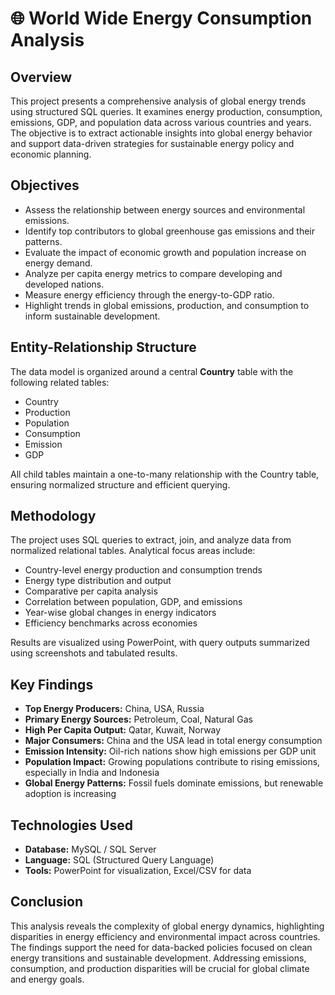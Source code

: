 
  <h1>🌐 World Wide Energy Consumption Analysis</h1>

  <h2>Overview</h2>
  <p>
    This project presents a comprehensive analysis of global energy trends using structured SQL queries. It examines energy production, consumption, emissions, GDP, and population data across various countries and years. The objective is to extract actionable insights into global energy behavior and support data-driven strategies for sustainable energy policy and economic planning.
  </p>

  <h2>Objectives</h2>
  <ul>
    <li>Assess the relationship between energy sources and environmental emissions.</li>
    <li>Identify top contributors to global greenhouse gas emissions and their patterns.</li>
    <li>Evaluate the impact of economic growth and population increase on energy demand.</li>
    <li>Analyze per capita energy metrics to compare developing and developed nations.</li>
    <li>Measure energy efficiency through the energy-to-GDP ratio.</li>
    <li>Highlight trends in global emissions, production, and consumption to inform sustainable development.</li>
  </ul>

  <h2>Entity-Relationship Structure</h2>
  <p>The data model is organized around a central <strong>Country</strong> table with the following related tables:</p>
  <ul>
    <li>Country</li>
    <li>Production</li>
     <li>Population</li>
    <li>Consumption</li>
    <li>Emission</li>
    <li>GDP</li>
  </ul>
  <p>All child tables maintain a one-to-many relationship with the Country table, ensuring normalized structure and efficient querying.</p>

  <h2>Methodology</h2>
  <p>The project uses SQL queries to extract, join, and analyze data from normalized relational tables. Analytical focus areas include:</p>
  <ul>
    <li>Country-level energy production and consumption trends</li>
    <li>Energy type distribution and output</li>
    <li>Comparative per capita analysis</li>
    <li>Correlation between population, GDP, and emissions</li>
    <li>Year-wise global changes in energy indicators</li>
    <li>Efficiency benchmarks across economies</li>
  </ul>
  <p>Results are visualized using PowerPoint, with query outputs summarized using screenshots and tabulated results.</p>

  <h2>Key Findings</h2>
  <div class="highlight">
    <ul>
      <li><strong>Top Energy Producers:</strong> China, USA, Russia</li>
      <li><strong>Primary Energy Sources:</strong> Petroleum, Coal, Natural Gas</li>
      <li><strong>High Per Capita Output:</strong> Qatar, Kuwait, Norway</li>
      <li><strong>Major Consumers:</strong> China and the USA lead in total energy consumption</li>
      <li><strong>Emission Intensity:</strong> Oil-rich nations show high emissions per GDP unit</li>
      <li><strong>Population Impact:</strong> Growing populations contribute to rising emissions, especially in India and Indonesia</li>
      <li><strong>Global Energy Patterns:</strong> Fossil fuels dominate emissions, but renewable adoption is increasing</li>
    </ul>
  </div>

  <h2>Technologies Used</h2>
  <ul>
    <li><strong>Database:</strong> MySQL / SQL Server</li>
    <li><strong>Language:</strong> SQL (Structured Query Language)</li>
    <li><strong>Tools:</strong> PowerPoint for visualization, Excel/CSV for data</li>
  </ul>

  <h2>Conclusion</h2>
  <p>
    This analysis reveals the complexity of global energy dynamics, highlighting disparities in energy efficiency and environmental impact across countries. The findings support the need for data-backed policies focused on clean energy transitions and sustainable development. Addressing emissions, consumption, and production disparities will be crucial for global climate and energy goals.
  </p>

  
</body>
</html>
